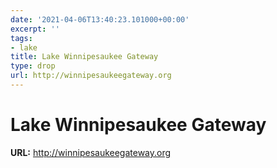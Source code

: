 ```yaml
---
date: '2021-04-06T13:40:23.101000+00:00'
excerpt: ''
tags:
- lake
title: Lake Winnipesaukee Gateway
type: drop
url: http://winnipesaukeegateway.org
---
```


# Lake Winnipesaukee Gateway

**URL:** http://winnipesaukeegateway.org
